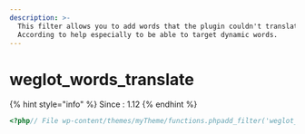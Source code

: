 ```yaml
---
description: >-
  This filter allows you to add words that the plugin couldn't translate.
  According to help especially to be able to target dynamic words.
---
```


# weglot\_words\_translate

{% hint style="info" %}
Since : 1.12
{% endhint %}

```php
<?php// File wp-content/themes/myTheme/functions.php​add_filter('weglot_words_translate', 'words_translate');​function words_translate($words){        $words[] = "Monday";       $words[] = "Tuesday";    $words[] = "Nice to meet you";           return $words;}
```

